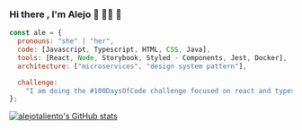 ### Hi there , I'm Alejo :wave: :man_technologist: :sparkling_heart:

```js
const ale = {
  pronouns: "she" | "her",
  code: [Javascript, Typescript, HTML, CSS, Java],
  tools: [React, Node, Storybook, Styled - Components, Jest, Docker],
  architecture: ["microservices", "design system pattern"],

  challenge:
    "I am doing the #100DaysOfCode challenge focused on react and typescript",
};
```

[![alejotaliento's GitHub stats](https://github-readme-stats.vercel.app/api?username=anuraghazra)](https://github.com/anuraghazra/github-readme-stats)

